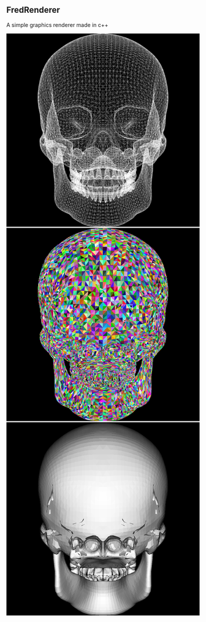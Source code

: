 ## FredRenderer

A simple graphics renderer made in c++

![Skull Wireframe Rendered](images/skull_wireframe.png "skull.obj wireframe")
![Skull Wireframe Rendered](images/skull_random_colored.png "skull.obj with rasteriser triangles with random colors")
![Skull Wireframe Rendered](images/skull_lighten.png "skull.obj with rasteriser triangles depending of intensity of the light and face normals")
